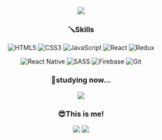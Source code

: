 <p align="center">
  <img src="https://capsule-render.vercel.app/api?type=waving&theme=react&color=323233&height=250&section=header&text=works.concat(dev)&fontSize=50&fontColor=87dafe" />
</p>

<h3 align="center" id="skills">🪛Skills</h3>
<p align="center"><img src="https://img.shields.io/badge/html5-%23E34F26.svg?style=flat-square&amp;logo=html5&amp;logoColor=white" alt="HTML5">
  <img src="https://img.shields.io/badge/css3-%231572B6.svg?style=flat-square&amp;logo=css3&amp;logoColor=white" alt="CSS3">
  <img src="https://img.shields.io/badge/javascript-%23323330.svg?style=flat-square&amp;logo=javascript&amp;logoColor=%23F7DF1E" alt="JavaScript">
  <img src="https://img.shields.io/badge/React-61DAFB?style=flat-square&amp;logo=React&amp;logoColor=white" alt="React">
  <img src="https://img.shields.io/badge/redux-%23593d88.svg?style=flat-square&amp;logo=redux&amp;logoColor=white" alt="Redux">
</p>
<p align="center">
  <img src="https://img.shields.io/badge/react_native-%2320232a.svg?style=flat-square&amp;logo=react&amp;logoColor=%2361DAFB" alt="React Native">
  <img src="https://img.shields.io/badge/SASS-hotpink.svg?style=flat-square&amp;logo=SASS&amp;logoColor=white" alt="SASS">
  <img src="https://img.shields.io/badge/firebase-%23039BE5.svg?style=flat-square&amp;logo=firebase" alt="Firebase">
  <img src="https://img.shields.io/badge/git-%23F05033.svg?style=flat-square&amp;logo=git&amp;logoColor=white" alt="Git">
</p>

<h3 align="center" id="skills">📝studying now...</h3>
<p align="center">
  <a href="https://www.instagram.com/qo_op218/"><img src="https://img.shields.io/badge/typescript-%23007ACC.svg?style=flat-square&logo=typescript&logoColor=white"/></a>
  <a href="https://img.shields.io/badge/-GraphQL-E10098?style=flat-square&logo=graphql&logoColor=white"/></a>
  <a href="https://img.shields.io/badge/-GraphQL-E10098?style=flat-square&logo=graphql&logoColor=white"/></a>
</p>

<h3 align="center" id="skills">😎This is me!</h3>
<p align="center">
  <a href="https://www.instagram.com/qo_op218/"><img src="https://img.shields.io/badge/Instagram-%23E4405F.svg?style=flat-square&logo=Instagram&logoColor=white"/></a>
  <a href="https://velog.io/@dlsgkrdl23"><img src="https://img.shields.io/badge/Tech%20Blog-11B48A?style=flat-square&logo=Vimeo&logoColor=white"/></a>
</p>

<!--
**Yooinhak/Yooinhak** is a ✨ _special_ ✨ repository because its `README.md` (this file) appears on your GitHub profile.

Here are some ideas to get you started:

- 🔭 I’m currently working on ...
- 🌱 I’m currently learning ...
- 👯 I’m looking to collaborate on ...
- 🤔 I’m looking for help with ...
- 💬 Ask me about ...
- 📫 How to reach me: ...
- 😄 Pronouns: ...
- ⚡ Fun fact: ...
-->
